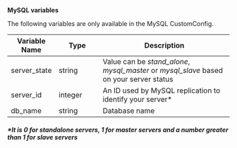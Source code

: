 
**MySQL variables**

The following variables are only available in the MySQL CustomConfig.


<table class="table table-bordered table-striped"> 
     <colgroup> 
      <col width="20%"> 
      <col width="20%"> 
      <col width="60%"> 
     </colgroup> 
     <thead> 
      <tr> 
       <th>Variable Name</th> 
       <th>Type</th> 
       <th>Description</th> 
      </tr> 
     </thead> 
     <tbody> 
      <tr> 
       <td>server_state</td> 
       <td>string</td> 
       <td>Value can be <i>stand_alone</i>, <i>mysql_master</i> or <i>mysql_slave</i> based on your server status</td> 
      </tr> 
      <tr> 
       <td>server_id</td> 
       <td>integer</td> 
       <td>An ID used by MySQL replication to identify your server*</td> 
      </tr> 
      <tr> 
       <td>db_name</td> 
       <td>string</td> 
       <td>Database name</td> 
      </tr> 
     </tbody> 
</table> 
		

  
##### *It is 0 for standalone servers, 1 for master servers and a number greater than 1 for slave servers

